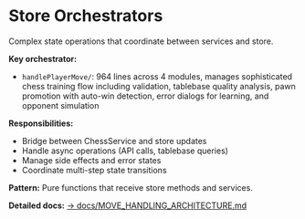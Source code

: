 # Store Orchestrators

Complex state operations that coordinate between services and store.

**Key orchestrator:**

- `handlePlayerMove/`: 964 lines across 4 modules, manages sophisticated chess training flow including validation, tablebase quality analysis, pawn promotion with auto-win detection, error dialogs for learning, and opponent simulation

**Responsibilities:**

- Bridge between ChessService and store updates
- Handle async operations (API calls, tablebase queries)
- Manage side effects and error states
- Coordinate multi-step state transitions

**Pattern:** Pure functions that receive store methods and services.

**Detailed docs:** [→ docs/MOVE_HANDLING_ARCHITECTURE.md](../../../docs/MOVE_HANDLING_ARCHITECTURE.md)
